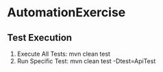 # AutomationExercise


## Test Execution
1. Execute All Tests: mvn clean test 
2. Run Specific Test: mvn clean test -Dtest=ApiTest 